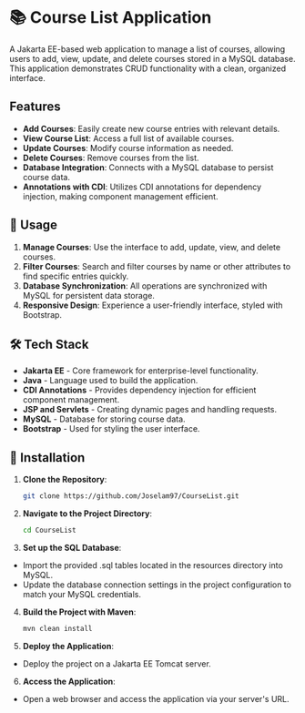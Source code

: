 # 📚 Course List Application

A Jakarta EE-based web application to manage a list of courses, allowing users to add, view, update, and delete courses stored in a MySQL database. This application demonstrates CRUD functionality with a clean, organized interface.

## Features
- **Add Courses**: Easily create new course entries with relevant details.
- **View Course List**: Access a full list of available courses.
- **Update Courses**: Modify course information as needed.
- **Delete Courses**: Remove courses from the list.
- **Database Integration**: Connects with a MySQL database to persist course data.
- **Annotations with CDI**: Utilizes CDI annotations for dependency injection, making component management efficient.

## 📖 Usage
1. **Manage Courses**: Use the interface to add, update, view, and delete courses.
2. **Filter Courses**: Search and filter courses by name or other attributes to find specific entries quickly.
3. **Database Synchronization**: All operations are synchronized with MySQL for persistent data storage.
4. **Responsive Design**: Experience a user-friendly interface, styled with Bootstrap.

## 🛠️ Tech Stack
- **Jakarta EE** - Core framework for enterprise-level functionality.
- **Java** - Language used to build the application.
- **CDI Annotations** - Provides dependency injection for efficient component management.
- **JSP and Servlets** - Creating dynamic pages and handling requests.
- **MySQL** - Database for storing course data.
- **Bootstrap** - Used for styling the user interface.

## 🚀 Installation
1. **Clone the Repository**:
   ```bash
   git clone https://github.com/Joselam97/CourseList.git

2. **Navigate to the Project Directory**:
   ```bash
   cd CourseList

3. **Set up the SQL Database**:
- Import the provided .sql tables located in the resources directory into MySQL.
- Update the database connection settings in the project configuration to match your MySQL credentials.

4. **Build the Project with Maven**:
   ```bash
   mvn clean install

5. **Deploy the Application**:
- Deploy the project on a Jakarta EE Tomcat server.

6. **Access the Application**:
- Open a web browser and access the application via your server's URL.
